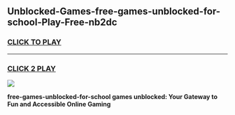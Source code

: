 
## Unblocked-Games-free-games-unblocked-for-school-Play-Free-nb2dc
<h3>
<a href="https://premium76.site?title=free-games-unblocked-for-school&ref=21A">CLICK TO PLAY</a></h3>
<hr>

<h3>
<a href="https://premium76.site?title=free-games-unblocked-for-school&ref=21A">CLICK 2 PLAY</a>
  
</h3>

<a href="https://premium76.site?title=free-games-unblocked-for-school&ref=21A"><img src="https://clearcache.store/games.png"></a>


**free-games-unblocked-for-school games unblocked: Your Gateway to Fun and Accessible Online Gaming**
